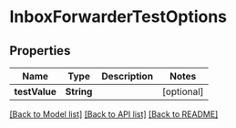 # InboxForwarderTestOptions

## Properties
Name | Type | Description | Notes
------------ | ------------- | ------------- | -------------
**testValue** | **String** |  | [optional] 

[[Back to Model list]](../README#documentation-for-models) [[Back to API list]](../README#documentation-for-api-endpoints) [[Back to README]](../README)


